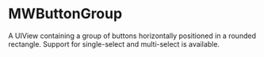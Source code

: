 MWButtonGroup
=============

A UIView containing a group of buttons horizontally positioned in a rounded rectangle. Support for single-select and multi-select is available.

